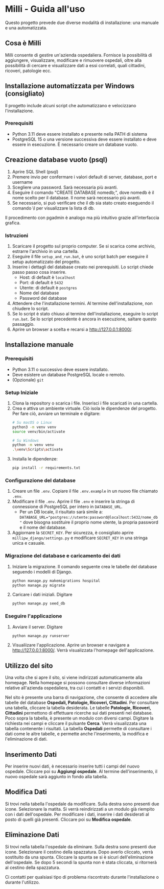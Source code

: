 # Milli - Guida all'uso

Questo progetto prevede due diverse modalità di installazione: una manuale e una automatizzata.

## Cosa è Milli
Milli consente di gestire un'azienda ospedaliera. 
Fornisce la possibilità di aggiungere, visualizzare, modificare e rimuovere ospedali, oltre alla possibilità di cercare e visualizzare dati a essi correlati,
quali cittadini, ricoveri, patologie ecc.

## Installazione automatizzata per Windows (consigliato)

Il progetto include alcuni script che automatizzano e velocizzano l'installazione.

### Prerequisiti

- Python 3.11 deve essere installato e presente nella PATH di sistema
- PostgreSQL 15 o una versione successiva deve essere installato e deve essere in esecuzione. È necessario creare un database vuoto.

## Creazione database vuoto (psql)
1. Aprire SQL Shell (psql)
2. Premere invio per confermare i valori default di server, database, port e username
3. Scegliere una password. Sarà necessaria più avanti.
4. Eseguire il comando "CREATE DATABASE nomedb;", dove nomedb è il nome scelto per il database. Il nome sarà necessario più avanti.
5. Se necessario, si può verificare che il db sia stato creato eseguendo il comando \l per visualizzare la lista di db.

Il procedimento con pgadmin è analogo ma più intuitivo grazie all'interfaccia grafica.

### Istruzioni
1. Scaricare il progetto sul proprio computer. Se si scarica come archivio, estrarre l'archivio in una cartella.
2. Eseguire il file `setup_and_run.bat`, è uno script batch per eseguire il setup automatizzato del progetto.
3. Inserire i dettagli del database creato nei prerequisiti. Lo script chiede passo passo cosa inserire.
    - Host: di default è `localhost`
    - Port: di default è `5432`
    - Utente: di default è `postgres`
    - Nome del database
    - Password del database
4. Attendere che l'installazione termini. Al termine dell'installazione, non chiudere lo script.
5. Se lo script è stato chiuso al termine dell'installazione, eseguire lo script `run.bat`. Se lo script precedente è ancora in esecuzione, saltare questo passaggio.
6. Aprire un browser a scelta e recarsi a http://127.0.0.1:8000/.

## Installazione manuale

### Prerequisiti
- Python 3.11 o successivo deve essere installato.
- Deve esistere un database PostgreSQL locale o remoto.
- (Opzionale) `git`

### Setup Iniziale

1. Clona la repository o scarica i file. Inserisci i file scaricati in una cartella.
2. Crea e attiva un ambiente virtuale. Ciò isola le dipendenze del progetto. Per fare ciò, avviare un terminale e digitare:
    ```bash
    # Su macOS o Linux
    python3 -m venv venv
    source venv/bin/activate

    # Su Windows
    python -m venv venv
    .\venv\Scripts\activate
    ```
3. Installa le dipendenze:
    ```bash
    pip install -r requirements.txt
    ```
### Configurazione del database
1. Creare un file `.env`. Copiare il file `.env.example` in un nuovo file chiamato `.env`.
2. Modificare il file `.env`. Aprire il file `.env` e inserire la stringa di connessione di PostgreSQL per intero in `DATABASE_URL`.
    - Per un DB locale, il risultato sarà simile a:
    `DATABASE_URL="postgres://utente:password@localhost:5432/nome_db"` dove bisogna sostituire il proprio nome utente, la propria password e il nome del database.
3. Aggiornare la `SECRET_KEY`. Per sicurezza, è consigliato aprire `millipw_django/settings.py` e modificare `SECRET_KEY` in una stringa unica e casuale.

### Migrazione del database e caricamento dei dati
1. Iniziare la migrazione. Il comando seguente crea le tabelle del database seguendo i modelli di Django.
    ```bash
    python manage.py makemigrations hospital
    python manage.py migrate
    ```
2. Caricare i dati iniziali. Digitare 
    ```bash
    python manage.py seed_db
    ```

### Eseguire l'applicazione
1. Avviare il server. Digitare
    ```bash
    python manage.py runserver
    ```
2. Visualiizare l'applicazione. Aprire un browser e navigare a http://127.0.0.1:8000/. Verrà visualizzata l'homepage dell'applicazione.

## Utilizzo del sito

Una volta che si apre il sito, si viene indirizzati automaticamente alla homepage. Nella homepage si possono consultare diverse informazioni relative all'azienda ospedaliera, tra cui i contatti e i servizi disponibili.

Nel sito è presente una barra di navigazione, che consente di accedere alle tabelle del database **Ospedali, Patologie, Ricoveri, Cittadini**.
Per consultare una tabella, cliccare la tabella desiderata.
Le tabelle **Patologie, Ricoveri, Cittadini** permettono di effettuare ricerche sui dati presenti nel database. Poco sopra la tabella, è presente un modulo con diversi campi. Digitare la richiesta nei campi e cliccare il pulsante **Cerca**. Verrà visualizzata una tabella contenente i risultati.
La tabella **Ospedali** permette di consultare i dati come le altre tabelle, e permette anche l'inserimento, la modifica e l'eliminazione di dati.

## Inserimento Dati

Per inserire nuovi dati, è necessario inserire tutti i campi del nuovo ospedale. Cliccare poi su **Aggiungi ospedale**. Al termine dell'inserimento, il nuovo ospedale sarà aggiunto in fondo alla tabella.

## Modifica Dati

Si trovi nella tabella l'ospedale da modificare. Sulla destra sono presenti due icone. Selezionare la matita. Si verrà reindirizzati a un modulo già riempito con i dati dell'ospedale. Per modificare i dati, inserire i dati desiderati al posto di quelli già presenti. Cliccare poi su **Modifica ospedale**.

## Eliminazione Dati

Si trovi nella tabella l'ospedale da eliminare. Sulla destra sono presenti due icone. Selezionare il cestino della spazzatura. Dopo averlo cliccato, verrà sostituito da una spunta. Cliccare la spunta se si è sicuri dell'eliminazione dell'ospedale. Se dopo 5 secondi la spunta non è stata cliccata, si ritornerà al cestino della spazzatura.



Ci contatti per qualsiasi tipo di problema riscontrato durante l'installazione o durante l'utilizzo.
